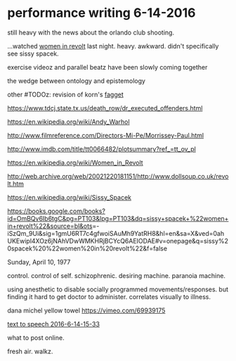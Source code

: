 # performance writing 6-14-2016

still heavy with the news about the orlando club shooting.

...watched [women in revolt](women_in_revolt.md) last night. heavy. awkward. didn't specifically see sissy spacek.

exercise videoz and parallel beatz have been slowly coming together

the wedge between ontology and epistemology

other \#TODOz: revision of korn's [fagget](fagget.md)

<https://www.tdcj.state.tx.us/death_row/dr_executed_offenders.html>

<https://en.wikipedia.org/wiki/Andy_Warhol>

<http://www.filmreference.com/Directors-Mi-Pe/Morrissey-Paul.html>

<http://www.imdb.com/title/tt0066482/plotsummary?ref_=tt_ov_pl>

<https://en.wikipedia.org/wiki/Women_in_Revolt>

<http://web.archive.org/web/20021220181151/http://www.dollsoup.co.uk/revolt.htm>

<https://en.wikipedia.org/wiki/Sissy_Spacek>

<https://books.google.com/books?id=OmBQv6Ib6tgC&pg=PT103&lpg=PT103&dq=sissy+spacek+%22women+in+revolt%22&source=bl&ots>=-iSzQm_9Ui&sig=1gmU6RT7c4gfwoiSAuMh9YatRH8&hl=en&sa=X&ved=0ahUKEwipl4XOz6jNAhVDwWMKHRjBCYcQ6AEIODAE\#v=onepage&q=sissy%20spacek%20%22women%20in%20revolt%22&f=false

Sunday, April 10, 1977


control. control of self. schizophrenic. desiring machine. paranoia machine.

using anesthetic to disable socially programmed movements/responses. but finding it hard to get doctor to administer. correlates visually to illness.

dana michel yellow towel <https://vimeo.com/69939175>

[text to speech 2016-6-14-15-33](/text_to_speech_2016-6-14-15-33.md)

what to post online.

fresh air. walkz.
